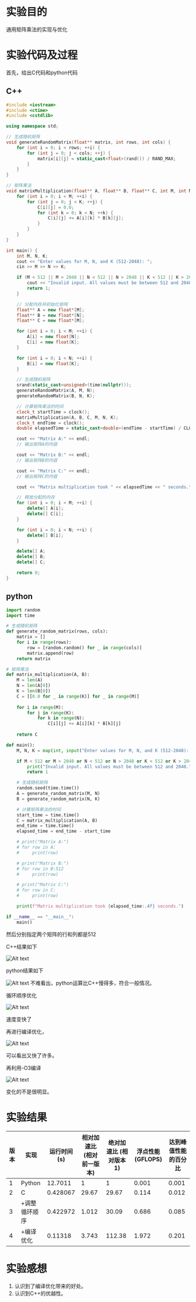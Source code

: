 # 实验目的
通用矩阵乘法的实现与优化
# 实验代码及过程
首先，给出C代码和python代码
## C++
```cpp
#include <iostream>
#include <ctime>
#include <cstdlib>

using namespace std;

// 生成随机矩阵
void generateRandomMatrix(float** matrix, int rows, int cols) {
    for (int i = 0; i < rows; ++i) {
        for (int j = 0; j < cols; ++j) {
            matrix[i][j] = static_cast<float>(rand()) / RAND_MAX;
        }
    }
}

// 矩阵乘法
void matrixMultiplication(float** A, float** B, float** C, int M, int N, int K) {
    for (int i = 0; i < M; ++i) {
        for (int j = 0; j < K; ++j) {
            C[i][j] = 0.0;
            for (int k = 0; k < N; ++k) {
                C[i][j] += A[i][k] * B[k][j];
            }
        }
    }
}

int main() {
    int M, N, K;
    cout << "Enter values for M, N, and K (512-2048): ";
    cin >> M >> N >> K;

    if (M < 512 || M > 2048 || N < 512 || N > 2048 || K < 512 || K > 2048) {
        cout << "Invalid input. All values must be between 512 and 2048." << endl;
        return 1;
    }

    // 分配内存并初始化矩阵
    float** A = new float*[M];
    float** B = new float*[N];
    float** C = new float*[M];

    for (int i = 0; i < M; ++i) {
        A[i] = new float[N];
        C[i] = new float[K];
    }

    for (int i = 0; i < N; ++i) {
        B[i] = new float[K];
    }

    // 生成随机矩阵
    srand(static_cast<unsigned>(time(nullptr)));
    generateRandomMatrix(A, M, N);
    generateRandomMatrix(B, N, K);

    // 计算矩阵乘法的时间
    clock_t startTime = clock();
    matrixMultiplication(A, B, C, M, N, K);
    clock_t endTime = clock();
    double elapsedTime = static_cast<double>(endTime - startTime) / CLOCKS_PER_SEC;

    cout << "Matrix A:" << endl;
    // 输出矩阵A的内容

    cout << "Matrix B:" << endl;
    // 输出矩阵B的内容

    cout << "Matrix C:" << endl;
    // 输出矩阵C的内容

    cout << "Matrix multiplication took " << elapsedTime << " seconds." << endl;

    // 释放分配的内存
    for (int i = 0; i < M; ++i) {
        delete[] A[i];
        delete[] C[i];
    }

    for (int i = 0; i < N; ++i) {
        delete[] B[i];
    }

    delete[] A;
    delete[] B;
    delete[] C;

    return 0;
}
```
## python

```python
import random
import time

# 生成随机矩阵
def generate_random_matrix(rows, cols):
    matrix = []
    for i in range(rows):
        row = [random.random() for _ in range(cols)]
        matrix.append(row)
    return matrix

# 矩阵乘法
def matrix_multiplication(A, B):
    M = len(A)
    N = len(A[0])
    K = len(B[0])
    C = [[0.0 for _ in range(K)] for _ in range(M)]
    
    for i in range(M):
        for j in range(K):
            for k in range(N):
                C[i][j] += A[i][k] * B[k][j]
    
    return C

def main():
    M, N, K = map(int, input("Enter values for M, N, and K (512-2048): ").split())

    if M < 512 or M > 2048 or N < 512 or N > 2048 or K < 512 or K > 2048:
        print("Invalid input. All values must be between 512 and 2048.")
        return 1

    # 生成随机矩阵
    random.seed(time.time())
    A = generate_random_matrix(M, N)
    B = generate_random_matrix(N, K)

    # 计算矩阵乘法的时间
    start_time = time.time()
    C = matrix_multiplication(A, B)
    end_time = time.time()
    elapsed_time = end_time - start_time

    # print("Matrix A:")
    # for row in A:
    #     print(row)

    # print("Matrix B:")
    # for row in B:512
    #     print(row)

    # print("Matrix C:")
    # for row in C:
    #     print(row)

    print(f"Matrix multiplication took {elapsed_time:.4f} seconds.")

if __name__ == "__main__":
    main()
```
然后分别指定两个矩阵的行和列都是512

C++结果如下

![Alt text](<屏幕截图 2023-09-10 221712.png>)

python结果如下

![Alt text](image.png)
不难看出，python运算比C++慢得多，符合一般情况。

循环顺序优化

![Alt text](image-3.png)

速度变快了

再进行编译优化，

![Alt text](image-1.png)

可以看出又快了许多。

再利用-O3编译

![Alt text](image-2.png)

变化的不是很明显。

# 实验结果
| 版本 | 实现                | 运行时间 (s) | 相对加速比 (相对前一版本) | 绝对加速比 (相对版本1) | 浮点性能 (GFLOPS) | 达到峰值性能的百分比 |
|------|---------------------|--------------|-----------------------------|-------------------------|-------------------|------------------------|
| 1    | Python              |         12.7011     |         1                    |     1                    |       0.001            |        0.001                |
| 2    | C                   |           0.428067   |              29.67               |         29.67                |          0.114        |                 0.012       |
| 3    | +调整循环顺序       |         0.422972     |              1.012               |                 30.09        |         0.686         |         0.085               |
| 4    | +编译优化           |       0.11318       |             3.743                |           112.38              |             1.972    |           0.201            |

# 实验感想

1. 认识到了编译优化带来的好处。
2. 认识到C++的优越性。